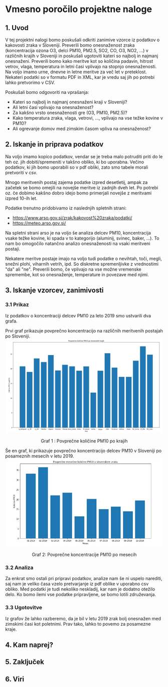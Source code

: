 # Vmesno poročilo projektne naloge

## 1. Uvod
V tej projektni nalogi bomo poskušali odkriti zanimive vzorce iz podatkov o kakovosti zraka v Sloveniji. Preverili bomo onesnaženost zraka (koncentracija ozona O3, delci PM10, PM2.5, SO2, CO, O3, NO2, ...) v različnih krajih v Sloveniji in poskušali ugotoviti kateri so najbolj in najmanj onesnaženi. Preverili bomo kako meritve kot so količina padavin, hitrost vetrov, vlaga, temperatura in letni časi vplivajo na stopnjo onesnaženosti. Na voljo imamo urne, dnevne in letne meritve za več let v preteklost. Nekateri podatki so v formatu PDF in XML, kar je vredu saj jih po potrebi lahko pretvorimo v CSV.

Poskušali bomo odgovoriti na vprašanja:
* Kateri so najbolj in najmanj onesnaženi kraji v Sloveniji?
* Ali letni časi vplivajo na onesnaženost?
* Za kakšno vrsto onesnaženosti gre (O3, PM10, PM2.5)?
* Kako temperatura zraka, vlaga, vetrovi, ..., vplivajo na vse težke kovine v PM10?
* Ali ogrevanje domov med zimskim časom vpliva na onesnaženost?

## 2. Iskanje in priprava podatkov

Na voljo imamo kopico podatkov, vendar se je treba malo potruditi priti do le teh oz. jih dobiti/spremeniti v takšno obliko, ki bo uporabna. Večino podatkov, ki jih bomo uporabili so v pdf obliki, zato smo tabele morali pretvoriti v csv.

Mnogo meritvenih postaj zajema podatke izpred desetletij, ampak za začetek se bomo omejili na novejše meritve iz zadnjih dveh let. Po potrebi oz. če dobimo kakšno dobro idejo bomo primerjali novejše z meritvami izpred 10-ih let. 

Podatke trenutno pridobivamo iz naslednjih spletnih strani:
* https://www.arso.gov.si/zrak/kakovost%20zraka/podatki/
* https://meteo.arso.gov.si/

Na spletni strani arso je na voljo še analiza delcev PM10, koncentracija vsake težke kovine, ki spada v to kategorijo (aluminij, svinec, baker, ...). To nam bo omogočilo natančno analizo onesnaženosti na vsaki meritveni postaji.

Nekatere meritve postaje imajo na voljo tudi podatke o nevihtah, toči, megli, snežni plohi, viharnih vetrih, ipd. So diskretne spremenljivke z vrednostimi "da" ali "ne". Preverili bomo, če vplivajo na vse možne vremenske spremembe, kot so onesnaženje, temperature in povezave med njimi.

## 3. Iskanje vzorcev, zanimivosti
### 3.1 Prikaz
Iz podatkov o koncentraciji delcev PM10 za leto 2019 smo ustvarili dva grafa.

Prvi graf prikazuje povprečno koncentracijo na različnih meritvenih postajah po Sloveniji.
![Graf 1: Povprečne koncentracije PM10 po krajih](https://github.com/TilenBerlak/PR19TBANLRMIUS/blob/master/graf.PNG)

<center>Graf 1 :  Povprečne količine PM10 po krajih</center>

Še en graf, ki prikazuje povprečno koncentracijo delcev PM10 v Sloveniji po posameznih mesecih v letu 2019.
![Graf 2: Povprečne koncentracije PM10 po mesecih](https://github.com/TilenBerlak/PR19TBANLRMIUS/blob/master/graf_pm10_slovenija.PNG)


<center>Graf 2: Povprečne koncentracije PM10 po mesecih</center>

### 3.2 Analiza
Za enkrat smo ostali pri pripravi podatkov, analize nam še ni uspelo narediti, saj nam je veliko časa vzelo pretvarjanje iz pdf oblike v uporabno csv obliko. Med podatki je tudi nekoliko neskladij, kar nam je dodatno otežilo delo. Ko bomo ilemi vse podatke pripravljene, se bomo lotili združevanja.

### 3.3 Ugotovitve
Iz grafov že lahko razberemo, da je bil v letu 2019 zrak bolj onesnažen med zimskimi časi kot poletnimi. Prav tako, lahko to povemo za posamezne kraje.

## 4. Kam naprej?



## 5. Zaključek


## 6. Viri
